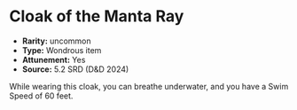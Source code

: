 
# Cloak of the Manta Ray

* **Rarity:** uncommon
* **Type:** Wondrous item
* **Attunement:** Yes
* **Source:** 5.2 SRD (D&D 2024)


While wearing this cloak, you can breathe underwater, and you have a Swim Speed of 60 feet.
